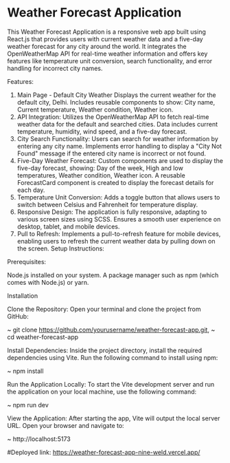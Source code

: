 # Weather Forecast Application

This Weather Forecast Application is a responsive web app built using React.js that provides users with current weather data and a five-day weather forecast for any city around the world. It integrates the OpenWeatherMap API for real-time weather information and offers key features like temperature unit conversion, search functionality, and error handling for incorrect city names.

Features:
1. Main Page - Default City Weather
  Displays the current weather for the default city, Delhi.
  Includes reusable components to show:
  City name,
  Current temperature,
  Weather condition,
  Weather icon.
2. API Integration:
  Utilizes the OpenWeatherMap API to fetch real-time weather data for the default and searched cities.
  Data includes current temperature, humidity, wind speed, and a five-day forecast.
3. City Search Functionality:
  Users can search for weather information by entering any city name.
  Implements error handling to display a "City Not Found" message if the entered city name is incorrect or not found.
4. Five-Day Weather Forecast:
  Custom components are used to display the five-day forecast, showing:
  Day of the week,
  High and low temperatures,
  Weather condition,
  Weather icon.
A reusable ForecastCard component is created to display the forecast details for each day.
5. Temperature Unit Conversion:
  Adds a toggle button that allows users to switch between Celsius and Fahrenheit for temperature display.
6. Responsive Design:
  The application is fully responsive, adapting to various screen sizes using SCSS.
  Ensures a smooth user experience on desktop, tablet, and mobile devices.
7. Pull to Refresh:
  Implements a pull-to-refresh feature for mobile devices, enabling users to refresh the current weather data by pulling down on the screen.
Setup Instructions:

Prerequisites:

Node.js installed on your system. 
A package manager such as npm (which comes with Node.js) or yarn.

Installation 

Clone the Repository: Open your terminal and clone the project from GitHub:

  ~ git clone https://github.com/yourusername/weather-forecast-app.git,
  ~ cd weather-forecast-app

Install Dependencies: Inside the project directory, install the required dependencies using Vite. Run the following command to install using npm:

  ~ npm install

Run the Application Locally: To start the Vite development server and run the application on your local machine, use the following command:

  ~ npm run dev

View the Application: After starting the app, Vite will output the local server URL. Open your browser and navigate to:

  ~ http://localhost:5173

#Deployed link: https://weather-forecast-app-nine-weld.vercel.app/




